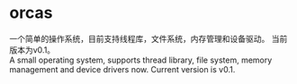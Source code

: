 # orcas
一个简单的操作系统，目前支持线程库，文件系统，内存管理和设备驱动。
当前版本为v0.1。  
A small operating system, supports thread library, file system, memory management and device drivers now.
Current version is v0.1.
